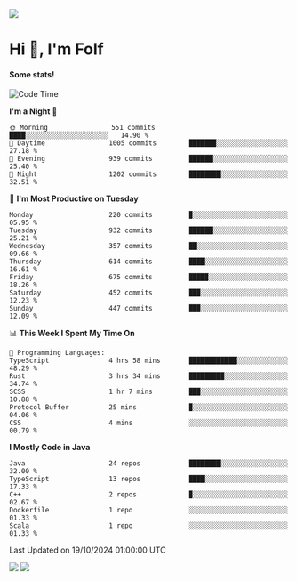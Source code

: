 <img src="https://komarev.com/ghpvc/?username=itsfolf"/>
<h1>Hi 👋, I'm Folf</h1>


#### Some stats!
<!--START_SECTION:waka-->
![Code Time](http://img.shields.io/badge/Code%20Time-2%2C383%20hrs%2025%20mins-blue)

**I'm a Night 🦉** 

```text
🌞 Morning                551 commits         ████░░░░░░░░░░░░░░░░░░░░░   14.90 % 
🌆 Daytime                1005 commits        ███████░░░░░░░░░░░░░░░░░░   27.18 % 
🌃 Evening                939 commits         ██████░░░░░░░░░░░░░░░░░░░   25.40 % 
🌙 Night                  1202 commits        ████████░░░░░░░░░░░░░░░░░   32.51 % 
```
📅 **I'm Most Productive on Tuesday** 

```text
Monday                   220 commits         █░░░░░░░░░░░░░░░░░░░░░░░░   05.95 % 
Tuesday                  932 commits         ██████░░░░░░░░░░░░░░░░░░░   25.21 % 
Wednesday                357 commits         ██░░░░░░░░░░░░░░░░░░░░░░░   09.66 % 
Thursday                 614 commits         ████░░░░░░░░░░░░░░░░░░░░░   16.61 % 
Friday                   675 commits         █████░░░░░░░░░░░░░░░░░░░░   18.26 % 
Saturday                 452 commits         ███░░░░░░░░░░░░░░░░░░░░░░   12.23 % 
Sunday                   447 commits         ███░░░░░░░░░░░░░░░░░░░░░░   12.09 % 
```


📊 **This Week I Spent My Time On** 

```text
💬 Programming Languages: 
TypeScript               4 hrs 58 mins       ████████████░░░░░░░░░░░░░   48.29 % 
Rust                     3 hrs 34 mins       █████████░░░░░░░░░░░░░░░░   34.74 % 
SCSS                     1 hr 7 mins         ███░░░░░░░░░░░░░░░░░░░░░░   10.88 % 
Protocol Buffer          25 mins             █░░░░░░░░░░░░░░░░░░░░░░░░   04.06 % 
CSS                      4 mins              ░░░░░░░░░░░░░░░░░░░░░░░░░   00.79 % 
```

**I Mostly Code in Java** 

```text
Java                     24 repos            ████████░░░░░░░░░░░░░░░░░   32.00 % 
TypeScript               13 repos            ████░░░░░░░░░░░░░░░░░░░░░   17.33 % 
C++                      2 repos             █░░░░░░░░░░░░░░░░░░░░░░░░   02.67 % 
Dockerfile               1 repo              ░░░░░░░░░░░░░░░░░░░░░░░░░   01.33 % 
Scala                    1 repo              ░░░░░░░░░░░░░░░░░░░░░░░░░   01.33 % 
```




 Last Updated on 19/10/2024 01:00:00 UTC
<!--END_SECTION:waka-->
<a src="https://discord.com/users/1090088995976925305"><img src="https://lanyard-profile-readme.vercel.app/api/1090088995976925305"/></a></td> 
<img src="https://hit.yhype.me/github/profile?user_id=9268058"/>
